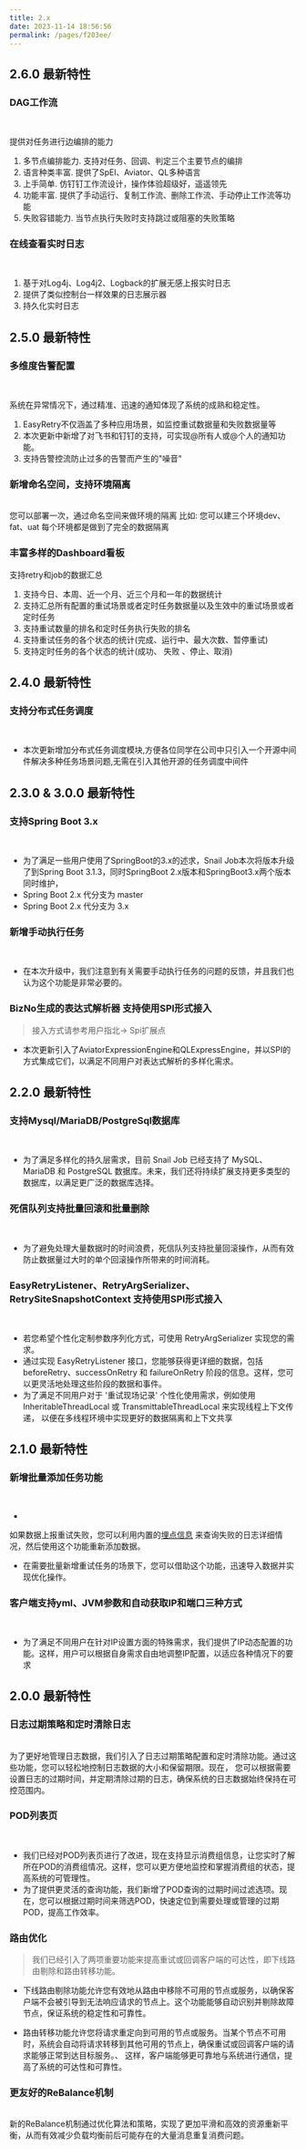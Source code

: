 ```yaml
---
title: 2.x
date: 2023-11-14 18:56:56
permalink: /pages/f203ee/
---
```


## 2.6.0 最新特性
### DAG工作流<Badge text="New"  type="error"/>
<br/>

提供对任务进行边编排的能力
1. 多节点编排能力. 支持对任务、回调、判定三个主要节点的编排
2. 语言种类丰富. 提供了SpEl、Aviator、QL多种语言
3. 上手简单. 仿钉钉工作流设计，操作体验超级好，遥遥领先
4. 功能丰富. 提供了手动运行、复制工作流、删除工作流、手动停止工作流等功能
5. 失败容错能力. 当节点执行失败时支持跳过或阻塞的失败策略

### 在线查看实时日志<Badge text="New"  type="error"/>
<br/>

1. 基于对Log4j、Log4j2、Logback的扩展无感上报实时日志
2. 提供了类似控制台一样效果的日志展示器
3. 持久化实时日志

## 2.5.0 最新特性
### 多维度告警配置<Badge text="New"  type="error"/>
<br/>

系统在异常情况下，通过精准、迅速的通知体现了系统的成熟和稳定性。
1. EasyRetry不仅涵盖了多种应用场景，如监控重试数据量和失败数据量等
2. 本次更新中新增了对飞书和钉钉的支持，可实现@所有人或@个人的通知功能。
3. 支持告警控流防止过多的告警而产生的"噪音"

### 新增命名空间，支持环境隔离<Badge text="New"  type="error"/>
<br/>
您可以部署一次，通过命名空间来做环境的隔离  比如: 您可以建三个环境dev、fat、uat
每个环境都是做到了完全的数据隔离

### 丰富多样的Dashboard看板

支持retry和job的数据汇总
1. 支持今日、本周、近一个月、近三个月和一年的数据统计
2. 支持汇总所有配置的重试场景或者定时任务数据量以及生效中的重试场景或者定时任务
3. 支持重试数量的排名和定时任务执行失败的排名
4. 支持重试任务的各个状态的统计(完成、运行中、最大次数、暂停重试)
5. 支持定时任务的各个状态的统计(成功、 失败 、停止、取消)

## 2.4.0 最新特性
### 支持分布式任务调度<Badge text="New"  type="error"/>
<br/>

-  本次更新增加分布式任务调度模块,方便各位同学在公司中只引入一个开源中间件解决多种任务场景问题,无需在引入其他开源的任务调度中间件

## 2.3.0 & 3.0.0 最新特性

### 支持Spring Boot 3.x <Badge text="New"  type="error"/>

<br/>

- 为了满足一些用户使用了SpringBoot的3.x的述求，Snail Job本次将版本升级了到Spring Boot 3.1.3，同时SpringBoot
  2.x版本和SpringBoot3.x两个版本同时维护，
- Spring Boot 2.x 代分支为 master
- Spring Boot 2.x 代分支为 3.x

### 新增手动执行任务 <Badge text="New"  type="error"/>

<br/>

- 在本次升级中，我们注意到有关需要手动执行任务的问题的反馈，并且我们也认为这个功能是非常必要的。

### BizNo生成的表达式解析器 支持使用SPI形式接入 <Badge text="New"  type="error"/>
> 接入方式请参考用户指北-> Spi扩展点

- 本次更新引入了AviatorExpressionEngine和QLExpressEngine，并以SPI的方式集成它们，以满足不同用户对表达式解析的多样化需求。

## 2.2.0 最新特性
### 支持Mysql/MariaDB/PostgreSql数据库 <Badge text="New"  type="error"/>
<br/>

- 为了满足多样化的持久层需求，目前 Snail Job 已经支持了 MySQL、MariaDB 和 PostgreSQL 数据库。未来，我们还将持续扩展支持更多类型的数据库，以满足更广泛的数据库选择。
  <br/>

### 死信队列支持批量回滚和批量删除 <Badge text="New"  type="error"/>
<br/>

- 为了避免处理大量数据时的时间浪费，死信队列支持批量回滚操作，从而有效防止数据量过大时的单个回滚操作所带来的时间消耗。

### EasyRetryListener、RetryArgSerializer、RetrySiteSnapshotContext 支持使用SPI形式接入 <Badge text="New"  type="error"/>
<br/>

- 若您希望个性化定制参数序列化方式，可使用 RetryArgSerializer 实现您的需求。
- 通过实现 EasyRetryListener 接口，您能够获得更详细的数据，包括 beforeRetry、successOnRetry 和 failureOnRetry 阶段的信息。这样，您可以更灵活地处理这些阶段的数据和事件。
- 为了满足不同用户对于 '重试现场记录' 个性化使用需求，例如使用 InheritableThreadLocal 或 TransmittableThreadLocal 来实现线程上下文传递，
  以便在多线程环境中实现更好的数据隔离和上下文共享

## 2.1.0 最新特性

### 新增批量添加任务功能 <Badge text="New"  type="error"/>

<br/>

-
如果数据上报重试失败，您可以利用内置的[埋点信息](https://www.easyretry.com/pages/b74542/#%E5%A6%82%E4%BD%95%E8%8E%B7%E5%8F%96%E6%97%A5%E5%BF%97%E4%BF%A1%E6%81%AF)
来查询失败的日志详细情况，然后使用这个功能重新添加数据。
- 在需要批量新增重试任务的场景下，您可以借助这个功能，迅速导入数据并实现优化操作。

### 客户端支持yml、JVM参数和自动获取IP和端口三种方式 <Badge text="New"  type="error"/>

<br/>

- 为了满足不同用户在针对IP设置方面的特殊需求，我们提供了IP动态配置的功能。这样，用户可以根据自身需求自由地调整IP配置，以适应各种情况下的要求

## 2.0.0 最新特性

### 日志过期策略和定时清除日志 <Badge text="New"  type="error"/>

<br/>
为了更好地管理日志数据，我们引入了日志过期策略配置和定时清除功能。通过这些功能，您可以轻松地控制日志数据的大小和保留期限。现在，
您可以根据需要设置日志的过期时间，并定期清除过期的日志，确保系统的日志数据始终保持在可控范围内。

### POD列表页 <Badge text="Optimize"/>

<br/>

- 我们已经对POD列表页进行了改进，现在支持显示消费组信息，让您实时了解所在POD的消费组情况。这样，您可以更方便地监控和掌握消费组的状态，提高系统的可管理性。
- 为了提供更灵活的查询功能，我们新增了POD查询的过期时间过滤选项。现在，您可以根据过期时间来筛选POD，快速定位到需要处理或管理的过期POD，提高工作效率。

### 路由优化 <Badge text="New"  type="error"/>

> 我们已经引入了两项重要功能来提高重试或回调客户端的可达性，即下线路由剔除和路由转移功能。

- 下线路由剔除功能允许您有效地从路由中移除不可用的节点或服务，以确保客户端不会被引导到无法响应请求的节点上。这个功能能够自动识别并剔除故障节点，保证系统的稳定性和可靠性。

- 路由转移功能允许您将请求重定向到可用的节点或服务。当某个节点不可用时，系统会自动将请求转移到其他可用的节点上，确保重试或回调客户端的请求能够正常到达目标服务。、
  这样，客户端能够更可靠地与系统进行通信，提高了系统的可达性和可靠性。

### 更友好的ReBalance机制 <Badge text="Optimize"/>

<br/>
新的ReBalance机制通过优化算法和策略，实现了更加平滑和高效的资源重新平衡，从而有效减少负载均衡前后可能存在的大量消息重复消费问题。

